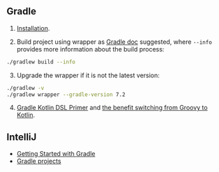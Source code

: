 

## Gradle

1. [Installation](https://gradle.org/install/).

2. Build project using wrapper as
[Gradle doc](https://docs.gradle.org/current/userguide/gradle_wrapper.html#sec:upgrading_wrapper)
suggested, where `--info` provides more information about the build process:

```bash
./gradlew build --info
```

3. Upgrade the wrapper if it is not the latest version:

```bash
./gradlew -v
./gradlew wrapper --gradle-version 7.2
```

4. [Gradle Kotlin DSL Primer](https://docs.gradle.org/current/userguide/kotlin_dsl.html)
and [the benefit switching from Groovy to Kotlin](https://stackoverflow.com/questions/45335874/gradle-what-is-the-benefit-if-i-switch-from-groovy-to-kotlin).


## IntelliJ

- [Getting Started with Gradle](https://www.jetbrains.com/help/idea/getting-started-with-gradle.html) 
- [Gradle projects](https://www.jetbrains.com/help/idea/work-with-gradle-projects.html)
